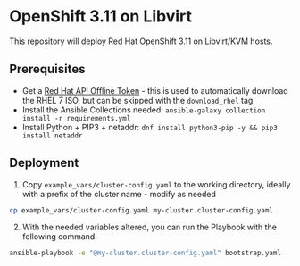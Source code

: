 # OpenShift 3.11 on Libvirt

This repository will deploy Red Hat OpenShift 3.11 on Libvirt/KVM hosts.

## Prerequisites

- Get a [Red Hat API Offline Token](https://access.redhat.com/management/api) - this is used to automatically download the RHEL 7 ISO, but can be skipped with the `download_rhel` tag
- Install the Ansible Collections needed: `ansible-galaxy collection install -r requirements.yml`
- Install Python + PIP3 + netaddr: `dnf install python3-pip -y && pip3 install netaddr`

## Deployment

1. Copy `example_vars/cluster-config.yaml` to the working directory, ideally with a prefix of the cluster name - modify as needed

```bash
cp example_vars/cluster-config.yaml my-cluster.cluster-config.yaml
```

2. With the needed variables altered, you can run the Playbook with the following command:

```bash
ansible-playbook -e "@my-cluster.cluster-config.yaml" bootstrap.yaml
```
